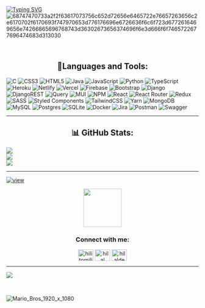 
[![Typing SVG](https://readme-typing-svg.demolab.com?font=Borel&size=25&pause=1000&color=BA90C6&center=true&vCenter=true&width=440&lines=Hello!+I+am+Hilal;I+am+a+FullStack+Developer;Welcome+to+my+GitHub+profile)](https://git.io/typing-svg)
![68747470733a2f2f63617073756c652d72656e6465722e76657263656c2e6170702f6170693f747970653d776176696e6726636f6c6f723d6772616469656e74266865696768743d36302673656374696f6e3d666f6f7465722677696474683d313030](https://github.com/hilaldedek/hilaldedek/assets/95539281/a7de8e0c-7cd0-4a68-ac2a-e34890ecf550)

<br/>

<p align="center">
  <h2 align="center">🔧Languages and Tools:</h2>
</p>

![C](https://img.shields.io/badge/c-%2300599C.svg?style=for-the-badge&logo=c&logoColor=white) ![CSS3](https://img.shields.io/badge/css3-%231572B6.svg?style=for-the-badge&logo=css3&logoColor=white) ![HTML5](https://img.shields.io/badge/html5-%23E34F26.svg?style=for-the-badge&logo=html5&logoColor=white) ![Java](https://img.shields.io/badge/java-%23ED8B00.svg?style=for-the-badge&logo=java&logoColor=white) ![JavaScript](https://img.shields.io/badge/javascript-%23323330.svg?style=for-the-badge&logo=javascript&logoColor=%23F7DF1E) ![Python](https://img.shields.io/badge/python-3670A0?style=for-the-badge&logo=python&logoColor=ffdd54) ![TypeScript](https://img.shields.io/badge/typescript-%23007ACC.svg?style=for-the-badge&logo=typescript&logoColor=white) ![Heroku](https://img.shields.io/badge/heroku-%23430098.svg?style=for-the-badge&logo=heroku&logoColor=white) ![Netlify](https://img.shields.io/badge/netlify-%23000000.svg?style=for-the-badge&logo=netlify&logoColor=#00C7B7) ![Vercel](https://img.shields.io/badge/vercel-%23000000.svg?style=for-the-badge&logo=vercel&logoColor=white) ![Firebase](https://img.shields.io/badge/firebase-%23039BE5.svg?style=for-the-badge&logo=firebase) ![Bootstrap](https://img.shields.io/badge/bootstrap-%23563D7C.svg?style=for-the-badge&logo=bootstrap&logoColor=white) ![Django](https://img.shields.io/badge/django-%23092E20.svg?style=for-the-badge&logo=django&logoColor=white) ![DjangoREST](https://img.shields.io/badge/DJANGO-REST-ff1709?style=for-the-badge&logo=django&logoColor=white&color=ff1709&labelColor=gray) ![jQuery](https://img.shields.io/badge/jquery-%230769AD.svg?style=for-the-badge&logo=jquery&logoColor=white) ![MUI](https://img.shields.io/badge/MUI-%230081CB.svg?style=for-the-badge&logo=material-ui&logoColor=white) ![NPM](https://img.shields.io/badge/NPM-%23000000.svg?style=for-the-badge&logo=npm&logoColor=white) ![React](https://img.shields.io/badge/react-%2320232a.svg?style=for-the-badge&logo=react&logoColor=%2361DAFB) ![React Router](https://img.shields.io/badge/React_Router-CA4245?style=for-the-badge&logo=react-router&logoColor=white) ![Redux](https://img.shields.io/badge/redux-%23593d88.svg?style=for-the-badge&logo=redux&logoColor=white) ![SASS](https://img.shields.io/badge/SASS-hotpink.svg?style=for-the-badge&logo=SASS&logoColor=white) ![Styled Components](https://img.shields.io/badge/styled--components-DB7093?style=for-the-badge&logo=styled-components&logoColor=white) ![TailwindCSS](https://img.shields.io/badge/tailwindcss-%2338B2AC.svg?style=for-the-badge&logo=tailwind-css&logoColor=white) ![Yarn](https://img.shields.io/badge/yarn-%232C8EBB.svg?style=for-the-badge&logo=yarn&logoColor=white) ![MongoDB](https://img.shields.io/badge/MongoDB-%234ea94b.svg?style=for-the-badge&logo=mongodb&logoColor=white) ![MySQL](https://img.shields.io/badge/mysql-%2300f.svg?style=for-the-badge&logo=mysql&logoColor=white) ![Postgres](https://img.shields.io/badge/postgres-%23316192.svg?style=for-the-badge&logo=postgresql&logoColor=white) ![SQLite](https://img.shields.io/badge/sqlite-%2307405e.svg?style=for-the-badge&logo=sqlite&logoColor=white) ![Docker](https://img.shields.io/badge/docker-%230db7ed.svg?style=for-the-badge&logo=docker&logoColor=white) ![Jira](https://img.shields.io/badge/jira-%230A0FFF.svg?style=for-the-badge&logo=jira&logoColor=white) ![Postman](https://img.shields.io/badge/Postman-FF6C37?style=for-the-badge&logo=postman&logoColor=white) ![Swagger](https://img.shields.io/badge/-Swagger-%23Clojure?style=for-the-badge&logo=swagger&logoColor=white)

---
<p align="center">
  <h2 align="center">📊 GitHub Stats:</h2>
</p>


  ![](https://github-readme-stats.vercel.app/api?username=hilaldedek&theme=radical&hide_border=false&include_all_commits=true&count_private=false)<br/>
  ![](https://github-readme-streak-stats.herokuapp.com/?user=hilaldedek&theme=radical&hide_border=false)<br/>
  ![](https://github-readme-stats.vercel.app/api/top-langs/?username=hilaldedek&theme=radical&hide_border=false&include_all_commits=true&count_private=false&layout=compact)

---

[![view](https://github.com/hilaldedek/hilaldedek/assets/95539281/c6e1db4a-5b0c-40ea-b953-481b05155b70)](https://open.spotify.com/track/7s1zXPRTen4WOTTzbR55EH)

 

<p align="center">
  <img src="https://media.giphy.com/media/LnQjpWaON8nhr21vNW/giphy.gif" width="100">
   <h3 align="center">Connect with me:</h3>
</p>
<p align="center">
<a href="https://twitter.com/hilitomilito1" target="blank"><img align="center" src="https://raw.githubusercontent.com/rahuldkjain/github-profile-readme-generator/master/src/images/icons/Social/twitter.svg" alt="hilitomilito1" height="30" width="40" /></a>
<a href="https://linkedin.com/in/hilâldedek" target="blank"><img align="center" src="https://raw.githubusercontent.com/rahuldkjain/github-profile-readme-generator/master/src/images/icons/Social/linked-in-alt.svg" alt="hilal dedek" height="30" width="40" /></a>
<a href="https://instagram.com/hilaldedek" target="blank"><img align="center" src="https://raw.githubusercontent.com/rahuldkjain/github-profile-readme-generator/master/src/images/icons/Social/instagram.svg" alt="hilaldedek" height="30" width="40" /></a>
</p>

--- 



  [![](https://visitcount.itsvg.in/api?id=hilaldedek&icon=3&color=6)](https://visitcount.itsvg.in)


<br/>

![Mario_Bros_1920_x_1080](https://github.com/hilaldedek/hilaldedek/assets/95539281/ad3b6923-59ac-4485-b3c6-5da1233d2932)


